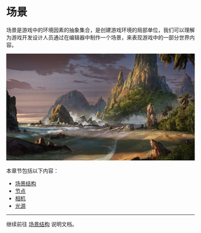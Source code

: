 # 场景

场景是游戏中的环境因素的抽象集合，是创建游戏环境的局部单位，我们可以理解为游戏开发设计人员通过在编辑器中制作一个场景，来表现游戏中的一部分世界内容。

![scene world](scene/world01.jpg)

本章节包括以下内容：

- [场景结构](scene.md)
- [节点](node.md)
- [相机](camera.md)
- [光源](light.md)

---

继续前往 [场景结构](scene.md) 说明文档。